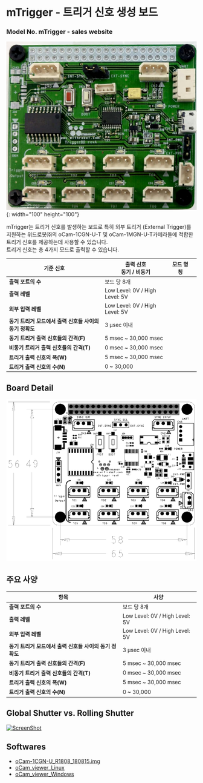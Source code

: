 # mTrigger - 트리거 신호 생성 보드
### Model No. mTrigger - sales website

![ScreenShot](../../images/mTrigger_01.jpg){: width="100" height="100"}


mTrigger는 트리거 신호를 발생하는 보드로 특히 외부 트리거 (External Trigger)를 지원하는 위드로봇㈜의 oCam-1CGN-U-T 및 oCam-1MGN-U-T카메라들에 적합한 트리거 신호를 제공하는데 사용할 수 있습니다.<br/>
트리거 신호는 총 4가지 모드로 출력할 수 있습니다.

기준 신호 | 출력 신호<br/>동기 / 비동기 | 모드 명칭 |  |
------|------|------|------|
**출력 포트의 수** | 보드 당 8개 |
**출력 레벨** | Low Level: 0V / High Level: 5V |
**외부 입력 레벨** | Low Level: 0V / High Level: 5V |
**동기 트리거 모드에서 출력 신호들 사이의 동기 정확도** | 3 μsec 이내 | 
**동기 트리거 출력 신호들의 간격(F)** | 5 msec ~ 30,000 msec | 
**비동기 트리거 출력 신호들의 간격(T)** | 0 msec ~ 30,000 msec | 
**트리거 출력 신호의 폭(W)** | 5 msec ~ 30,000 msec |
**트리거 출력 신호의 수(N)** | 0 ~ 30,000 |












## Board Detail
![ScreenShot](../../images/mtrigger_pcb.png)


## 주요 사양
항목 | 사양 |
------|------|
**출력 포트의 수** | 보드 당 8개 |
**출력 레벨** | Low Level: 0V / High Level: 5V |
**외부 입력 레벨** | Low Level: 0V / High Level: 5V |
**동기 트리거 모드에서 출력 신호들 사이의 동기 정확도** | 3 μsec 이내 | 
**동기 트리거 출력 신호들의 간격(F)** | 5 msec ~ 30,000 msec | 
**비동기 트리거 출력 신호들의 간격(T)** | 0 msec ~ 30,000 msec | 
**트리거 출력 신호의 폭(W)** | 5 msec ~ 30,000 msec |
**트리거 출력 신호의 수(N)** | 0 ~ 30,000 |


## Global Shutter vs. Rolling Shutter
[![ScreenShot](../../images/GlobalvsRolling.png)](https://youtu.be/OxbYWC3tylM)

## Softwares
* [oCam-1CGN-U_R1808_180815.img](../../Firmware)
* [oCam_viewer_Linux](../../Software/oCam_viewer_Linux)
* [oCam_viewer_Windows](../../Software/oCam-viewer_Win)
